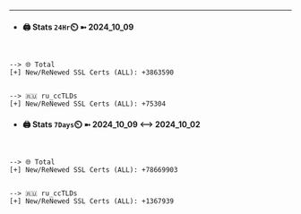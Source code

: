 

---
- #### 🖨️ **Stats** `24Hr`⏲️ ➼ 2024_10_09
```console


--> 🌐 Total
[+] New/ReNewed SSL Certs (ALL): +3863590


--> 🇷🇺 ru_ccTLDs
[+] New/ReNewed SSL Certs (ALL): +75304

```

- #### 🖨️ **Stats** `7Days`⏲️ ➼ 2024_10_09 <--> 2024_10_02
```console


--> 🌐 Total
[+] New/ReNewed SSL Certs (ALL): +78669903


--> 🇷🇺 ru_ccTLDs
[+] New/ReNewed SSL Certs (ALL): +1367939

```

